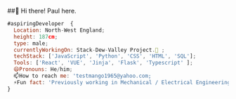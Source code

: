 ##👋 Hi there! Paul here.

```js
#aspiringDeveloper  { 
  Location: North-West England; 
  height: 187cm; 
  type: male; 
  currentlyWorkingOn: Stack-Dew-Valley Project.🔭 ;
  techStack: ['JavaScript', 'Python', 'CSS', 'HTML', 'SQL'];
  Tools: ['React', 'VUE', 'Jinja', 'Flask', 'Typescript' ];
  😄Pronouns: He/him;
  📫How to reach me: 'testmango1965@yahoo.com;
  ⚡Fun fact: 'Previously working in Mechanical / Electrical Engineering and I.T support gives me a unique take on problem solving'
}
```

<!--
**TestMango-sudo/TestMango-sudo** is a ✨ _special_ ✨ repository because its `README.md` (this file) appears on your GitHub profile.

Here are some ideas to get you started:

- 🔭 I’m currently working on ...
- 🌱 I’m currently learning ...
- 👯 I’m looking to collaborate on ...
- 🤔 I’m looking for help with ...
- 💬 Ask me about ...
- 📫 How to reach me: ...
- 😄 Pronouns: ...
- ⚡ Fun fact: ...
-->
